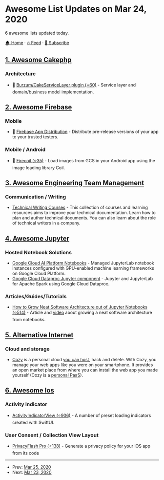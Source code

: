 # Awesome List Updates on Mar 24, 2020

6 awesome lists updated today.

[🏠 Home](/README.md) · [🔥 Feed](https://test.trackawesomelist.com/feed.xml) · [📮 Subscribe](https://trackawesomelist.us17.list-manage.com/subscribe?u=d2f0117aa829c83a63ec63c2f&id=36a103854c)



## [1. Awesome Cakephp](/content/FriendsOfCake/awesome-cakephp/README.md)

### Architecture

*   :strawberry: [Burzum/CakeServiceLayer plugin (⭐60)](https://github.com/burzum/cakephp-service-layer) - Service layer and domain/business model implementation.

## [2. Awesome Firebase](/content/jthegedus/awesome-firebase/README.md)

### Mobile

*   🔧 [Firebase App Distribution](https://firebase.google.com/products/app-distribution/) - Distribute pre-release versions of your app to your trusted testers.

### Mobile / Android

*   🔌 [Firecoil (⭐35)](https://github.com/rosariopfernandes/firecoil) - Load images from GCS in your Android app using the image loading library Coil.

## [3. Awesome Engineering Team Management](/content/kdeldycke/awesome-engineering-team-management/README.md)

### Communication / Writing

*   [Technical Writing Courses](https://developers.google.com/tech-writing) - This collection of courses and learning resources aims to improve your technical documentation. Learn how to plan and author technical documents. You can also learn about the role of technical writers in a company.

## [4. Awesome Jupyter](/content/markusschanta/awesome-jupyter/README.md)

### Hosted Notebook Solutions

*   [Google Cloud AI Platform Notebooks](https://cloud.google.com/ai-platform-notebooks) - Managed JupyterLab notebook instances configured with GPU-enabled machine learning frameworks on Google Cloud Platform.
*   [Google Cloud Dataproc Jupyter component](https://cloud.google.com/dataproc/docs/concepts/components/jupyter) - Jupyter and JupyterLab for Apache Spark using Google Cloud Dataproc.

### Articles/Guides/Tutorials

*   [How to Grow Neat Software Architecture out of Jupyter Notebooks (⭐514)](https://github.com/guillaume-chevalier/How-to-Grow-Neat-Software-Architecture-out-of-Jupyter-Notebooks) - Article and [video](https://www.youtube.com/watch?v=K4QN27IKr0g) about growing a neat software architecture from notebooks.

## [5. Alternative Internet](/content/redecentralize/alternative-internet/README.md)

### Cloud and storage

*   [Cozy](http://cozy.io) is a personal cloud [you can host](https://docs.cozy.io/en/tutorials/selfhost-debian/), hack and delete. With Cozy, you manage your web apps like you were on your smartphone. It provides an open market place from where you can install the web app you made yourself (Cozy is a [personal PaaS](http://cozy.io/hack/getting-started/architecture-overview.html)).

## [6. Awesome Ios](/content/vsouza/awesome-ios/README.md)

### Activity Indicator

*   [ActivityIndicatorView (⭐906)](https://github.com/exyte/ActivityIndicatorView) - A number of preset loading indicators created with SwiftUI.

### User Consent / Collection View Layout

*   [PrivacyFlash Pro (⭐138)](https://github.com/privacy-tech-lab/privacyflash-pro) - Generate a privacy policy for your iOS app from its code

---

- Prev: [Mar 25, 2020](/content/2020/03/25/README.md)
- Next: [Mar 23, 2020](/content/2020/03/23/README.md)